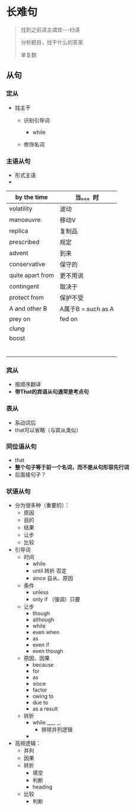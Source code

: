 # 长难句

> 找到之前读主谓宾---扫读
>
> 分析题目，找干什么的答案
>
> 单复数

## 从句

### 定从

+ 找主干

  + 识别引导词
    + while

  + 修饰名词

  

### 主语从句

+ 形式主语
+ 

| by the time      | 当。。。时           |
| ---------------- | -------------------- |
| volatility       | 波动                 |
| manoeuvre        | 移动V                |
| replica          | 复制品               |
| prescribed       | 规定                 |
| advent           | 到来                 |
| conservative     | 保守的               |
| quite apart from | 更不用说             |
| contingent       | 取决于               |
| protect from     | 保护不受             |
| A and other B    | A属于B  =  such as A |
| prey on          | fed on               |
| clung            |                      |
| boost            |                      |
|                  |                      |
|                  |                      |
|                  |                      |
|                  |                      |
|                  |                      |
|                  |                      |

### 宾从

+ 按顺序翻译
+ **带That的宾语从句通常是考点句**

### 表从

+ 系动词后
+ that可以省略（与宾从类似）

### 同位语从句

+ that
+ **整个句子等于前一个名词，而不是从句形容先行词**
+ 后面接句子？

### 状语从句

+ 分为很多种（重要的）：
  + 原因
  + 目的
  + 结果
  + 让步
  + 比较
+ 引导词
  + 时间
    + while
    + until 转折 否定
    + since 自从、原因
  + 条件
    + unless
    + only if （强调）只要
  + 让步
    + though
    + although
    + while
    + even when
    + as
    + even if
    + even though
  + 原因、因果
    + because
    + for
    + as
    + since
    + factor
    + owing to
    + due to
    + as a result
  + 转折
    + while ___, _.
      + 排除并列逻辑
    + 
+ 高频逻辑：
  + 并列
  + 因果
  + 转折
    + 填空
    + 判断
    + heading
  + 比较
    + 判断





